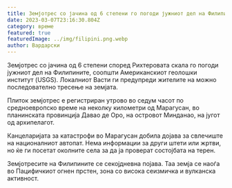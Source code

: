 ```yaml
---
title: Земјотрес со јачина од 6 степени го погоди јужниот дел на Филипините
date: 2023-03-07T23:16:30.804Z
category: време
featured: true
featuredImage: ../img/filipini.png.webp
author: Вардарски
---
```


Земјотрес со јачина од 6 степени според Рихтеровата скала го погоди јужниот дел на Филипините, соопшти Американскиот геолошки институт (USGS). Локалниот Васти ги предупреди жителите на можно последователно тресење на земјата.

Плиток земјотрес е регистриран утрово во седум часот по средноевропско време на неколку километри од Марагусан, во планинската провинција Давао де Оро, на островот Минданао, на југот од архипелагот.

Канцеларијата за катастрофи во Марагусан добила дојава за свлечиште на националниот автопат. Нема информации за други штети или жртви, но ќе ги посетат околните села за да ја проверат состојбата на терен.

Земјотресите на Филипините се секојдневна појава. Таа земја се наоѓа во Пацифичкиот огнен прстен, зона со висока сеизмичка и вулканска активност.

